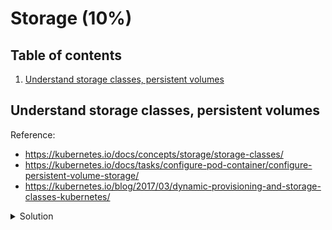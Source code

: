 # Storage (10%)

## Table of contents
1. [Understand storage classes, persistent volumes](#understand-storage-classes-persistent-volumes)

## Understand storage classes, persistent volumes
Reference: 
- https://kubernetes.io/docs/concepts/storage/storage-classes/
- https://kubernetes.io/docs/tasks/configure-pod-container/configure-persistent-volume-storage/
- https://kubernetes.io/blog/2017/03/dynamic-provisioning-and-storage-classes-kubernetes/

<details>
<summary>Solution</summary>

### `StorageClass`
A storage class provides a way for administrator to describe the "classes" of storage they offer. Different classes might map to different quality-of-service levels, backup policies or to arbitrary policies determined by the cluster administrators. This concept is something called "profiles" in other storage systems.

Basically a `StorageClass` is a way for cluster administrator to configure metadata useful for external storage provider to configure the underlying persistent volume dynamically. 

When a `PersistentVolume` is created from a `PersistentVolumeClaim` that sets a specific `StorageClass`, the `PersistentVolume` will be dynamically provisioned based on the details from the `StorageClass`.

Lets say we configure a `StorageClass` with the following configuration:
```yaml
apiVersion: storage.k8s.io/v1
kind: StorageClass
metadata:
  name: standard
provisioner: kubernetes.io/aws-ebs
parameters:
  type: gp2
reclaimPolicy: Retain
allowVolumeExpansion: true
mountOptions:
  - debug
volumeBindingMode: Immediate
```

Note that:
- The `provisioner` field sets which external storage service will be provisioning the storage
- The `parameters` object defines metadata used by the external storage service to correctly provision a volume.
- `reclaimPolicy` defines what happens when the `PersistentVolumeClaim` is deleted. 
  - The default reclaim policy is `Delete`. If `PersistentVolumeClaim` is deleted, the `PersistentVolume` will also be deleted.
  - The automatic behavior might be inappropriate if the volume contains precious data. In such cases, it's more appropriate to use `Retain` policy. 
  - When set to `Retain`, if the `PersistentVolumeClaim` is deleted, the `PersistentVolume` will not be deleted. Instead, it is moved to the Released phase, where all of its data can be manually recovered.
- `allowVolumeExpansion` is a feature to allow users to resize the volume by editing the corresponding `PersistentVolumeClaim`. It only allows it to grow, not to shrink it.
- `volumeBindingMode` fiend control when the dynamic provisioning should occour.
  - The default value is `Immediate`. When set to `Immediate`, the volume binding and dynamic provisioning occurs once the `PersistentVolumeClaim` is created. 
  - For storage backends that are topology-constrained and not globally accessible from all Nodes in the cluster, `PersistentVolume` will be bound or provisioned without knowledge of the Pod's scheduling requirements. This may result in unschedulable Pods.
  - A cluster administrator can address this issue by set `volumeBindingMode` to `WaitForFirstConsumer`, which will delay the binding and provisioning of a `PersistentVolume` until a Pod using the `PersistentVolumeClaim` is created.


### `PersistentVolume`

A `PersistentVolume` is a piece of storage in the cluster that has been provisioned by an administrator or dynamically provisioned using `StorageClass`. It is a resource in the cluster just like a node is a cluster resource. `PersistentVolume` have a lifecycle independent of any individual Pod that uses the PV.  
When a user creates a `PersistentVolumeClaim` with a specific amount of storage requested and with a certain access modes, a control loop in the master watches for new `PersistentVolumeClaim`s, finds a matching `PersistentVolume` if possible and binds them together. If the `PersistentVolume` was dynamically provisioned for a new `PersistentVolumeClaim`, the loop will always bind that `PersistentVolume` to the `PersistentVolumeClaim`.  
The user will always get at lest what they asked for, but the volume may be in excess of what was requested. Once bound, `PersistentVolumeClaim` binds are exclusive, regardless of how they were bound. 

Consider the following `PersistentVolume`:
```yaml
apiVersion: v1
kind: PersistentVolume
metadata:
  name: pv0003
spec:
  capacity:
    storage: 5Gi
  volumeMode: Filesystem
  accessModes:
    - ReadWriteOnce
  persistentVolumeReclaimPolicy: Recycle
  storageClassName: slow
  mountOptions:
    - hard
    - nfsvers=4.1
  nfs:
    path: /tmp
    server: 172.17.0.2
```

</details>